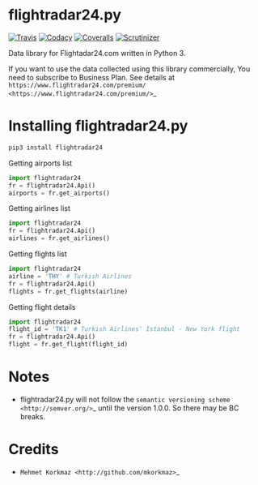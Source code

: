 flightradar24.py
================


[![Travis](https://api.travis-ci.org/mkorkmaz/flightradar24.svg?branch=master)](https://travis-ci.org/mkorkmaz/flightradar24)
[![Codacy](https://api.codacy.com/project/badge/Grade/8c51d54a63c44c88839d07f61848df6d)](https://www.codacy.com/app/mehmet/flightradar24/) [![Coveralls](https://coveralls.io/repos/github/mkorkmaz/flightradar24/badge.svg?branch=master)](https://coveralls.io/github/mkorkmaz/flightradar24?branch=master) [![Scrutinizer](https://scrutinizer-ci.com/g/mkorkmaz/flightradar24/badges/quality-score.png?b=master)](https://scrutinizer-ci.com/g/mkorkmaz/flightradar24/?branch=master)

Data library for Flightadar24.com written in Python 3.

If you want to use  the data collected using this library commercially, You need to subscribe to Business Plan. See details at  `https://www.flightradar24.com/premium/ <https://www.flightradar24.com/premium/>`_


Installing flightradar24.py
===========================

```bash
pip3 install flightradar24
````

Getting airports list

```python
import flightradar24
fr = flightradar24.Api()
airports = fr.get_airports()
```

Getting airlines list

```python
import flightradar24
fr = flightradar24.Api()
airlines = fr.get_airlines()
```

Getting flights list

```python
import flightradar24
airline = 'THY' # Turkish Airlines
fr = flightradar24.Api()
flights = fr.get_flights(airline)
```

Getting flight details

```python
import flightradar24
flight_id = 'TK1' # Turkish Airlines' Istanbul - New York flight
fr = flightradar24.Api()
flight = fr.get_flight(flight_id)
```

Notes
=====

* flightradar24.py will not follow the `semantic versioning scheme <http://semver.org/>`_ until the version 1.0.0. So there may be BC breaks.


Credits
=======

* `Mehmet Korkmaz <http://github.com/mkorkmaz>`_


